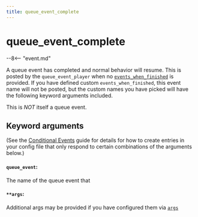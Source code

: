 ```yaml
---
title: queue_event_complete
---
```


# queue_event_complete


--8<-- "event.md"

A queue event has completed and normal behavior will resume. This is posted
by the `queue_event_player` when no [`events_when_finished`](../config/queue_event_player.md#events_when_finished) is provided.
If you have defined custom `events_when_finished`, this event name will not be posted,
but the custom names you have picked will have the following keyword arguments included.

This is *NOT* itself a queue event.

## Keyword arguments

(See the [Conditional Events](overview/conditional.md)
guide for details for how to create entries in your config file that
only respond to certain combinations of the arguments below.)

#### `queue_event`:

The name of the queue event that 

#### `**args`:

Additional args may be provided if you have configured them
via [`args`](../config/queue_event_player.md#args)
